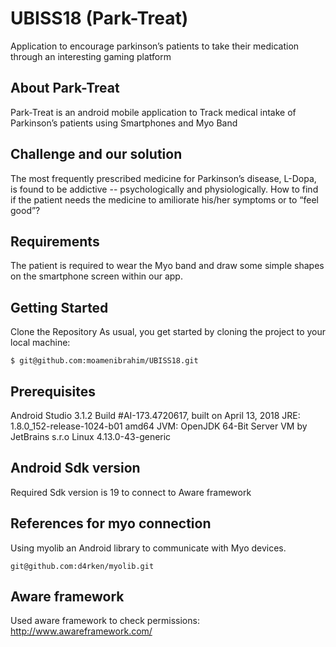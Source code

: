 # UBISS18 (Park-Treat)

Application to encourage parkinson’s patients to take their medication through an interesting gaming platform

## About Park-Treat

Park-Treat is an android mobile application to Track medical intake of Parkinson’s patients using Smartphones and Myo Band

## Challenge and our solution

The most frequently prescribed medicine for Parkinson’s disease, L-Dopa, is found to be addictive -- psychologically and physiologically. How to find if the patient needs the medicine to amiliorate his/her symptoms or to “feel good”? 

## Requirements

The patient is required to wear the Myo band and draw some simple shapes on the smartphone screen within our app.

## Getting Started

Clone the Repository
As usual, you get started by cloning the project to your local machine:
```
$ git@github.com:moamenibrahim/UBISS18.git
```

## Prerequisites

Android Studio 3.1.2
Build #AI-173.4720617, built on April 13, 2018
JRE: 1.8.0_152-release-1024-b01 amd64
JVM: OpenJDK 64-Bit Server VM by JetBrains s.r.o
Linux 4.13.0-43-generic

## Android Sdk version

Required Sdk version is 19 to connect to Aware framework

## References for myo connection

Using myolib an Android library to communicate with Myo devices.
```
git@github.com:d4rken/myolib.git
```

## Aware framework

Used aware framework to check permissions: http://www.awareframework.com/